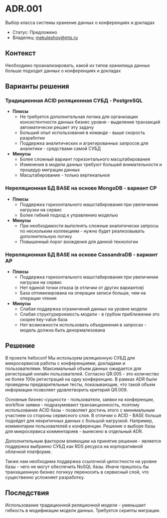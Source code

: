 # ADR.001

Выбор класса системы хранение данных о конференциях и докладах

<!-- Название ADR состоит из [ADR.###] [Коротко суть принятого решения] -->

* Статус: Предложено
* Владелец: mekuleshov@mts.ru

## Контекст
<!-- Описание проблемы, требующей решения, причин, побудивших принять решение, ограничений, действовавших на момент принятия решения -->
Необходимо проанализировать, какой из типов хранилища данных больше подходит данных о конференциях и докладах 

## Варианты решения
<!-- Описание рассмотренных вариантов c их плюсами и минусами -->

### Традиционная ACID реляционная СУБД - PostgreSQL
<!-- Описание варианта 1 -->
* **Плюсы**
  * Не требуется дополнительная логика для организации консистентности данных бизнес уровня - выделение транзакций автоматически решает эту задачу
  * Больший опыт использования в команде - выше скорость разработки
  * Поддержка аналитических и агрегированных запросов для аналитики - средствами самой СУБД
* **Минусы**
  * Более сложный вариант горизонтального масштабирования
  * Изменения в модели данных требуют большей внимательности и процедур миграции данных
  * Масштабирование - только вертикальное

### Нереляционная БД BASE на основе MongoDB - вариант CP
<!-- Описание варианта 2 -->
* **Плюсы**
  * Поддержка горизонтального машстабирования при увеличинии нагрузки на сервис
  * Более гибкий подход к управлению моделью
* **Минусы**
  * При необходимости выполнять сложные аналитически запросы по нескольким коллекциям - нужно будет реализовывать дополнительную логику
  * Повышенный порог вхождения для данной технологии
  
### Нереляционная БД BASE на основе CassandraDB - вариант AP

* **Плюсы**
  * Поддержка горизонтального машстабирования при увеличинии нагрузки на сервис
  * Нет единой точки отказа (в отличии от других вариантов)
  * База оптимизирована на операции записи больше, чем на операции чтения
* **Минусы**
  * Слабая поддержка ограничений данных на уровне модели
  * Слабая структурироемость модели - в грубом приближении это скорее key-value база
  * Нет возможности использовать объединения в запросах - модель должна быть денормализована

## Решение
<!-- Описание выбранного решения. Решение должно быть сформулировано чётко ("Мы используем...", "Мы не используем", а не "Желательно.." или "Предлагается..."). 
Должна быть понятна связь между решением и проблемой, почему выбрали именно это решение из вариантов -->

В проекте helloconf Мы используем реляционную СУБД для микросервисов работы с конференциями, докладами и пользователями. Максимальный объем данных ожидается для 
регистраций онлайн пользователей. Согласно QR.005 - это количество не более 100к регистраций на одну конференцию.
В рамках ADR были проведены предварительные тесты, показывающие, что такой объем информации позволяет удовлетворить критерий QR.009.

Основные бизнес-сущности - пользователи, заявки на конференции, workflow заявки - подразумевают транзакционность, поэтому использование ACID базы - позволяет достичь этого с минимальным участием со стороны сервисного слоя.
В отличии о ACID - BASE больше подойдет для некритичных данных с большой нагрузкой. Например, комментарии пользователей к конференции. Решение о выборе базы для микросервиса комментариев - вынесено в отдельный ADR.

Дополнительным фактором влияющим на принятие решения - является поддержка выбранно СУБД как RDS ресурса на корпоративной
облачной платформе.

Также нам необходима поддержка ссылочной целостности на уровне базы - чего не могут обеспечить NoSQL базы. Иначе пришлось бы транзационную бизнес логикуу переносить в сервисный слой, что существенно усложняет разработку.

## Последствия
<!-- Положительные и отрицательные последствия (trade-offs). Арх. решения, которые потребуется принять как следствие принятого решения. Если решение содержит риски, то описано, как с ними планируют поступить (за счет чего снижать, почему принять). -->

Использование традиционной реляционной модели - уменьшает гибкость в модификации модели данных. Требуется скрипты миграции.
